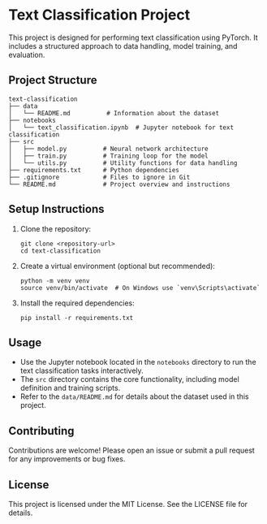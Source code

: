 # Text Classification Project

This project is designed for performing text classification using PyTorch. It includes a structured approach to data handling, model training, and evaluation.

## Project Structure

```
text-classification
├── data
│   └── README.md          # Information about the dataset
├── notebooks
│   └── text_classification.ipynb  # Jupyter notebook for text classification
├── src
│   ├── model.py          # Neural network architecture
│   ├── train.py          # Training loop for the model
│   └── utils.py          # Utility functions for data handling
├── requirements.txt      # Python dependencies
├── .gitignore            # Files to ignore in Git
└── README.md             # Project overview and instructions
```

## Setup Instructions

1. Clone the repository:
   ```
   git clone <repository-url>
   cd text-classification
   ```

2. Create a virtual environment (optional but recommended):
   ```
   python -m venv venv
   source venv/bin/activate  # On Windows use `venv\Scripts\activate`
   ```

3. Install the required dependencies:
   ```
   pip install -r requirements.txt
   ```

## Usage

- Use the Jupyter notebook located in the `notebooks` directory to run the text classification tasks interactively.
- The `src` directory contains the core functionality, including model definition and training scripts.
- Refer to the `data/README.md` for details about the dataset used in this project.

## Contributing

Contributions are welcome! Please open an issue or submit a pull request for any improvements or bug fixes.

## License

This project is licensed under the MIT License. See the LICENSE file for details.
